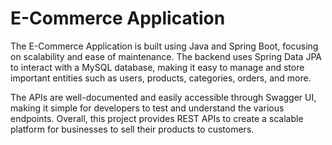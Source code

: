 # E-Commerce Application

The E-Commerce Application is built using Java and Spring Boot, focusing on scalability and ease of maintenance. The backend uses Spring Data JPA to interact with a MySQL database, making it easy to manage and store important entities such as users, products, categories, orders, and more.  

The APIs are well-documented and easily accessible through Swagger UI, making it simple for developers to test and understand the various endpoints. Overall, this project provides REST APIs to create a scalable platform for businesses to sell their products to customers.
